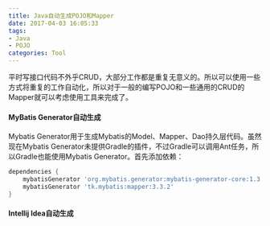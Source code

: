 ```yaml
---
title: Java自动生成POJO和Mapper
date: 2017-04-03 16:05:33
tags:
- Java
- POJO
categories: Tool
---
```


平时写接口代码不外乎CRUD，大部分工作都是重复无意义的。所以可以使用一些方式将重复的工作自动化，所以对于一般的编写POJO和一些通用的CRUD的Mapper就可以考虑使用工具来完成了。

<!-- more -->

#### MyBatis Generator自动生成

Mybatis Generator用于生成Mybatis的Model、Mapper、Dao持久层代码。虽然现在Mybatis Generator未提供Gradle的插件，不过Gradle可以调用Ant任务，所以Gradle也能使用Mybatis Generator。首先添加依赖：

```groovy
dependencies {
    mybatisGenerator 'org.mybatis.generator:mybatis-generator-core:1.3.2'    
    mybatisGenerator 'tk.mybatis:mapper:3.3.2'
}
```


#### Intellij Idea自动生成

